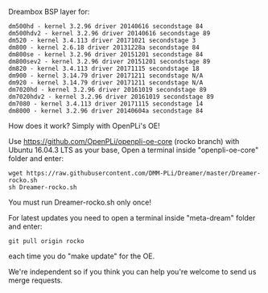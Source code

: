 Dreambox BSP layer for:
```
dm500hd - kernel 3.2.96 driver 20140616 secondstage 84
dm500hdv2 - kernel 3.2.96 driver 20140616 secondstage 89
dm520 - kernel 3.4.113 driver 20171021 secondstage 3
dm800 - kernel 2.6.18 driver 20131228a secondstage 84
dm800se - kernel 3.2.96 driver 20151201 secondstage 84
dm800sev2 - kernel 3.2.96 driver 20151201 secondstage 89
dm820 - kernel 3.4.113 driver 20171115 secondstage 18
dm900 - kernel 3.14.79 driver 20171211 secondstage N/A
dm920 - kernel 3.14.79 driver 20171211 secondstage N/A
dm7020hd - kernel 3.2.96 driver 20161019 secondstage 89
dm7020hdv2 - kernel 3.2.96 driver 20161019 secondstage 89
dm7080 - kernel 3.4.113 driver 20171115 secondstage 14
dm8000 - kernel 3.2.96 driver 20140604a secondstage 84
```
How does it work? Simply with OpenPLi's OE!

Use https://github.com/OpenPLi/openpli-oe-core (rocko branch) with Ubuntu 16.04.3 LTS as your base, Open a terminal inside "openpli-oe-core" folder and enter:
```
wget https://raw.githubusercontent.com/DMM-PLi/Dreamer/master/Dreamer-rocko.sh
sh Dreamer-rocko.sh
```
You must run Dreamer-rocko.sh only once!

For latest updates you need to open a terminal inside "meta-dream" folder and enter:
```
git pull origin rocko
```
each time you do "make update" for the OE.

We're independent so if you think you can help you're welcome to send us merge requests.
